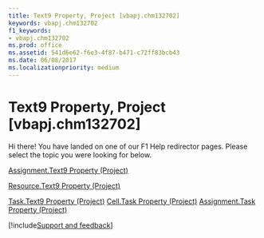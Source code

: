 ```yaml
---
title: Text9 Property, Project [vbapj.chm132702]
keywords: vbapj.chm132702
f1_keywords:
- vbapj.chm132702
ms.prod: office
ms.assetid: 541d6e62-f6e3-4f87-b471-c72ff83bcb43
ms.date: 06/08/2017
ms.localizationpriority: medium
---
```



# Text9 Property, Project [vbapj.chm132702]

Hi there! You have landed on one of our F1 Help redirector pages. Please select the topic you were looking for below.

[Assignment.Text9 Property (Project)](https://msdn.microsoft.com/library/f1eb39f5-8403-fa1a-763e-aa3c429414a5%28Office.15%29.aspx)

[Resource.Text9 Property (Project)](https://msdn.microsoft.com/library/4b04f5c5-0364-5ab3-4a8a-c5cdc6e01e95%28Office.15%29.aspx)

[Task.Text9 Property (Project)](https://msdn.microsoft.com/library/b9b0f6d9-36e6-e074-d772-d3c5f324cc4b%28Office.15%29.aspx)
[Cell.Task Property (Project)](https://msdn.microsoft.com/library/ba23b56f-e817-1ea3-bed6-b83342c2bded%28Office.15%29.aspx)
[Assignment.Task Property (Project)](https://msdn.microsoft.com/library/e86d5f79-1e8f-5416-8795-db31cb50eede%28Office.15%29.aspx)

[!include[Support and feedback](~/includes/feedback-boilerplate.md)]